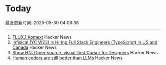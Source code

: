 # Today

最近更新时间: 2025-05-30 04:06:38

--- 
1. [FLUX.1 Kontext](https://bfl.ai/models/flux-kontext) Hacker News
2. [Infisical (YC W23) Is Hiring Full Stack Engineers (TypeScript) in US and Canada](https://www.ycombinator.com/companies/infisical/jobs/vGwCQVk-full-stack-engineer-us-canada) Hacker News
3. [Show HN: Open-source, visual-first Cursor for Designers](https://beta.onlook.com/) Hacker News
4. [Human coders are still better than LLMs](https://antirez.com/news/153) Hacker News
